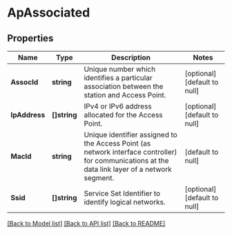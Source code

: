 # ApAssociated

## Properties
Name | Type | Description | Notes
------------ | ------------- | ------------- | -------------
**AssocId** | **string** | Unique number which identifies a particular association between the station and Access Point. | [optional] [default to null]
**IpAddress** | **[]string** | IPv4 or IPv6 address allocated for the Access Point. | [optional] [default to null]
**MacId** | **string** | Unique identifier assigned to the Access Point (as network interface controller) for communications at the data link layer of a network segment. | [default to null]
**Ssid** | **[]string** | Service Set Identifier to identify logical networks. | [optional] [default to null]

[[Back to Model list]](../README.md#documentation-for-models) [[Back to API list]](../README.md#documentation-for-api-endpoints) [[Back to README]](../README.md)


